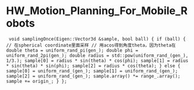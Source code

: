 # HW_Motion_Planning_For_Mobile_Robots

`  void samplingOnce(Eigen::Vector3d &sample, bool ball)
  {
    if (ball)
    {
      // 在spherical coordinate里面采样
      // 用acos得到角度theta，因为theta在
      double theta = uniform_rand_pi(gen_);
      double phi = uniform_rand_2pi(gen_);
      double radius = std::pow(uniform_rand_(gen_), 1/3.);
      sample[0] = radius * sin(theta) * cos(phi);
      sample[1] = radius * sin(theta) * sin(phi);
      sample[2] = radius * cos(theta);
    }
    else
    {
      sample[0] = uniform_rand_(gen_);
      sample[1] = uniform_rand_(gen_);
      sample[2] = uniform_rand_(gen_);
      sample.array() *= range_.array();
      sample += origin_;
    }
  };
`
